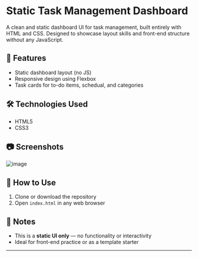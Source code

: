 # Static Task Management Dashboard

A clean and static dashboard UI for task management, built entirely with HTML and CSS. Designed to showcase layout skills and front-end structure without any JavaScript.

## 🧩 Features
- Static dashboard layout (no JS)
- Responsive design using Flexbox
- Task cards for to-do items, schedual, and categories

## 🛠️ Technologies Used
- HTML5
- CSS3 
## 📷 Screenshots
![image](https://github.com/user-attachments/assets/d476b53c-6806-464a-8edb-7498f53f3897)

## 🚀 How to Use
1. Clone or download the repository
2. Open `index.html` in any web browser


## 📝 Notes
- This is a **static UI only** — no functionality or interactivity
- Ideal for front-end practice or as a template starter

---

